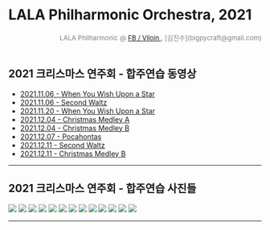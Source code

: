 
# LALA Philharmonic Orchestra, 2021

<div align='right'><font size=2 color='gray'>LALA Philharmonic  @ <font color='blue'><a href='https://www.facebook.com/jskim.kr'>FB / Viloin </a></font>, [김진수](bigpycraft@gmail.com)</font></div>
<br>

## 2021 크리스마스 연주회 - 합주연습 동영상

- [2021.11.06 - When You Wish Upon a Star      ][P20211106_1]
- [2021.11.06 - Second Waltz                           ][P20211106_2]
- [2021.11.20 - When You Wish Upon a Star      ][P20211120_1]
- [2021.12.04 - Christmas Medley A                  ][P20211204_1]
- [2021.12.04 - Christmas Medley B                   ][P20211204_2]
- [2021.12.07 - Pocahontas                              ][P20211207_1]
- [2021.12.11 - Second Waltz                           ][P20211211_1]
- [2021.12.11 - Christmas Medley B                   ][P20211211_2]

[P20211106_1]:  https://htmlpreview.github.io/?https://github.com/bigpycraft/lala_phil_2021/blob/master/orchestra/practice/20211106_pinocchio.html                                          "Go P20211106_1"
[P20211106_2]:  https://htmlpreview.github.io/?https://github.com/bigpycraft/lala_phil_2021/blob/master/orchestra/practice/20211106_second_walts.html                                      "Go P20211106_2"
[P20211120_1]:  https://htmlpreview.github.io/?https://github.com/bigpycraft/lala_phil_2021/blob/master/orchestra/practice/20211120_pinocchio.html                                          "Go P20211120_1"
[P20211204_1]:  https://htmlpreview.github.io/?https://github.com/bigpycraft/lala_phil_2021/blob/master/orchestra/practice/20211204_xmas_medley_A.html                                  "Go P20211204_1"
[P20211204_2]:  https://htmlpreview.github.io/?https://github.com/bigpycraft/lala_phil_2021/blob/master/orchestra/practice/20211204_xmas_medley_B.html                                   "Go P20211204_2"
[P20211207_1]:  https://htmlpreview.github.io/?https://github.com/bigpycraft/lala_phil_2021/blob/master/orchestra/practice/20211207_pocahontas.html                                        "Go P20211207_1"
[P20211211_1]:  https://htmlpreview.github.io/?https://github.com/bigpycraft/lala_phil_2021/blob/master/orchestra/practice/20211211_second_walts.html                                      "Go P20211211_1"
[P20211211_2]:  https://htmlpreview.github.io/?https://github.com/bigpycraft/lala_phil_2021/blob/master/orchestra/practice/20211211_xmas_medley_B.html                                   "Go P20211211_2"

<hr>

## 2021 크리스마스 연주회 - 합주연습 사진들

<img src="./photo/합주연습_2021년11월_01.jpg">
<img src="./photo/합주연습_2021년11월_02.jpg">
<img src="./photo/합주연습_2021년11월_03.jpg">
<img src="./photo/합주연습_2021년11월_04.jpg">
<img src="./photo/합주연습_2021년11월_05.jpg">
<img src="./photo/합주연습_2021년11월_06.jpg">
<img src="./photo/합주연습_2021년11월_07.jpg">
<img src="./photo/합주연습_2021년11월_08.jpg">
<img src="./photo/합주연습_2021년11월_09.jpg">
<img src="./photo/합주연습_2021년11월_10.jpg">
<img src="./photo/합주연습_2021년11월_11.jpg">
<img src="./photo/합주연습_2021년11월_12.jpg">
<img src="./photo/합주연습_2021년11월_13.jpg">

<hr>

[V_2021_11_01]:  https://htmlpreview.github.io/?https://github.com/bigpycraft/lala_phil_2021/blob/master/orchestra/index.html                                "Go V_2021_11_01"

